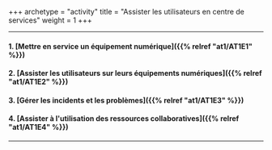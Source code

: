 +++
archetype = "activity"
title = "Assister les utilisateurs en centre de services"
weight = 1
+++

---

#### 1. [Mettre en service un équipement numérique]({{% relref "at1/AT1E1" %}})

#### 2. [Assister les utilisateurs sur leurs équipements numériques]({{% relref "at1/AT1E2" %}})

#### 3. [Gérer les incidents et les problèmes]({{% relref "at1/AT1E3" %}})

#### 4. [Assister à l'utilisation des ressources collaboratives]({{% relref "at1/AT1E4" %}})

---
